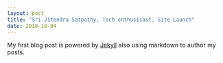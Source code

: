 ```yaml
---
layout: post
title: "Sri Jitendra Satpathy, Tech enthusisast, Site Launch"
date: 2018-10-04
---
```


My first blog post is powered by [Jekyll](http://jekyllrb.com) also using markdown to author my posts. 
